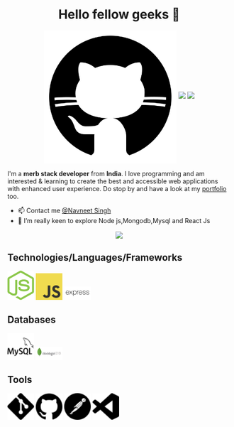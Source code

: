 <!--
**DeepaPrasanna/DeepaPrasanna** is a ✨ _special_ ✨ repository because its `README.md` (this file) appears on your GitHub profile.

Here are some ideas to get you started:

- 🔭 I’m currently working on ...
- 🌱 I’m currently learning ...
- 👯 I’m looking to collaborate on ...
- 🤔 I’m looking for help with ...
- 💬 Ask me about ...
- 📫 How to reach me: ...
- 😄 Pronouns: ...
- ⚡ Fun fact: ...
-->
<h1 align="center">Hello fellow geeks 👋</h1>

<p align="center">
  <img src = "https://github.com/navsingh3211/navsingh3211/blob/main/images/me11.svg" width = "300" height = "300" align = "center">
  <a href="mailto:navsingh3211@gmail.com"><img src = "https://img.shields.io/badge/gmail-%23D14836.svg?&style=for-the-badge&logo=gmail&logoColor=white"></a>   
  <a href="https://www.linkedin.com/in/navneet-singh-a9b5bb1a4/"><img src="https://img.shields.io/badge/linkedin-%230077B5.svg?&style=for-the-badge&logo=linkedin&logoColor=white"/></a>
</p>

I'm a  __merb stack developer__ from __India__. I love programming and am interested & learning to create the best and accessible web applications with enhanced user experience. Do stop by and have a look at my [portfolio](https://portfolio-wine-beta-76.vercel.app/) too. 

* 📫 Contact me [@Navneet Singh](https://www.linkedin.com/in/navneet-singh-a9b5bb1a4/)
* 🔭 I’m really keen to explore Node js,Mongodb,Mysql and React Js
<p align ="center">
<a href="https://github.com/anuraghazra/github-readme-stats">
  <img align="center" src="https://github-readme-stats.vercel.app/api?username=navsingh3211&count_private=true&show_icons=true&theme=shades-of-purple" />
</a>
  </p>
<!--<a href="https://github.com/anuraghazra/convoychat">
  <img align="center" src="https://github-readme-stats.vercel.app/api/pin/?username=anuraghazra&repo=convoychat" />
</a>-->

## Technologies/Languages/Frameworks
<img src="https://github.com/navsingh3211/navsingh3211/blob/main/images/node.svg" width=60>   <img src="https://github.com/navsingh3211/navsingh3211/blob/main/images/js.svg" width=60>   <img src="https://github.com/navsingh3211/navsingh3211/blob/main/images/express.svg" width=60> 


## Databases
 <img src="https://github.com/navsingh3211/navsingh3211/blob/main/images/mysql.svg" width=60>  <img src="https://github.com/navsingh3211/navsingh3211/blob/main/images/mongo.svg" width=60>  


## Tools
 <img src="https://github.com/navsingh3211/navsingh3211/blob/main/images/git.svg" width=60>  <img src="https://github.com/navsingh3211/navsingh3211/blob/main/images/github.svg" width=60>  <img src="https://github.com/navsingh3211/navsingh3211/blob/main/images/postman.svg" width=60>  <img src="https://github.com/navsingh3211/navsingh3211/blob/main/images/visualstudiocode.svg" width=60> 





<br/>
<br/>